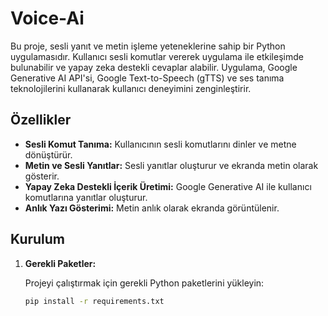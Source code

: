 # Voice-Ai

Bu proje, sesli yanıt ve metin işleme yeteneklerine sahip bir Python uygulamasıdır. Kullanıcı sesli komutlar vererek uygulama ile etkileşimde bulunabilir ve yapay zeka destekli cevaplar alabilir. Uygulama, Google Generative AI API'si, Google Text-to-Speech (gTTS) ve ses tanıma teknolojilerini kullanarak kullanıcı deneyimini zenginleştirir.

## Özellikler

- **Sesli Komut Tanıma:** Kullanıcının sesli komutlarını dinler ve metne dönüştürür.
- **Metin ve Sesli Yanıtlar:** Sesli yanıtlar oluşturur ve ekranda metin olarak gösterir.
- **Yapay Zeka Destekli İçerik Üretimi:** Google Generative AI ile kullanıcı komutlarına yanıtlar oluşturur.
- **Anlık Yazı Gösterimi:** Metin anlık olarak ekranda görüntülenir.

## Kurulum

1. **Gerekli Paketler:**

   Projeyi çalıştırmak için gerekli Python paketlerini yükleyin:

   ```bash
   pip install -r requirements.txt
